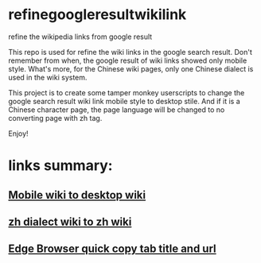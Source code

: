 # refinegoogleresultwikilink
refine the wikipedia links from google result

This repo is used for refine the wiki links in the google search result.
Don't remember from when, the google result of wiki links showed only mobile style. What's more, for the Chinese wiki pages, only one Chinese dialect is used in the wiki system.

This project is to create some tamper monkey userscripts to change the google search result wiki link mobile style to desktop stile. And if it is a Chinese character page, the page language will be changed to no converting page with zh tag.

Enjoy!


# links summary:
## [Mobile wiki to desktop wiki](https://gist.githubusercontent.com/everprobe/beb0ab8ca28e24cf90b96da83ea7569d/raw/dd56a652388e9e9f27dc8eb7dfda0a316c772ef5/wikipedia_link_from_mobile_to_desktop_everprobe.js)
## [zh dialect wiki to zh wiki](https://gist.github.com/everprobe/beb0ab8ca28e24cf90b96da83ea7569d/raw/dd56a652388e9e9f27dc8eb7dfda0a316c772ef5/wikipedia_cn_link_from_zh_dialect_to_zh_everprobe.js)
## [Edge Browser quick copy tab title and url](https://gist.githubusercontent.com/everprobe/ff70e441a57ed3574e9fb5f3baf767eb/raw/db32016b3e5f552b9d41340d58ed07b10f3a657f/ms_edge_browser_copy_tab_n_url.js)
